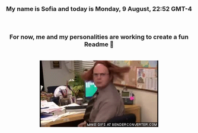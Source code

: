 


<div align="center">
<h3 >My name is Sofia and today is Monday, 9 August, 22:52 GMT-4</h3><br>
<h3 >For now, me and my personalities are working to create a fun Readme 👋
</h3><br>
<img src='img/dwight.gif' alt='working...'/>
</div>
